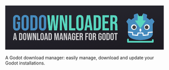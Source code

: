 <p align="center">
  <img src="medias/header.png">
</p>

A Godot download manager: easily manage, download and update your Godot installations.
